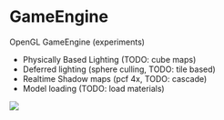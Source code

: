 GameEngine
==========

OpenGL GameEngine (experiments)

- Physically Based Lighting (TODO: cube maps) 
- Deferred lighting (sphere culling, TODO: tile based)
- Realtime Shadow maps (pcf 4x, TODO: cascade)
- Model loading (TODO: load materials)

![](http://i.imgur.com/CbfuQ3d.png)
